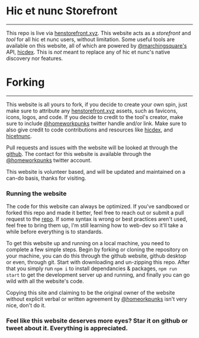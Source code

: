 # Hic et nunc Storefront
---
This repo is live via [henstorefront.xyz](https://henstorefront.xyz). This website acts as a *storefront* and *tool* for all hic et nunc users, without limitation. Some useful tools are available on this website, all of which are powered by [@marchingsquare's](https://twitter.com/marchingsquare) API, [hicdex](https://api.hicdex.com). This is *not* meant to replace any of hic et nunc's native discovery nor features.

# Forking
---
This website is all yours to fork, if you decide to create your own spin, just make sure to attribute any [henstorefront.xyz](https://henstorefront.xyz) assets, such as favicons, icons, logos, and code. If you decide to credit to the tool's creator, make sure to include [@homeworkpunks](https://twitter.com/homeworkpunks) twitter handle and/or link. Make sure to also give credit to code contributions and resources like [hicdex](https://hicdex.com), and [hicetnunc](https://hicetnunc.xyz).

Pull requests and issues with the website will be looked at through the [github](https://github.com/henstorefront). The contact for this website is available through the [@homeworkpunks](https://twitter.com/homeworkpunks) twitter account.

This website is volunteer based, and will be updated and maintained on a can-do basis, thanks for visiting.

### Running the website
The code for this website can always be optimized. If you've sandboxed or forked this repo and made it better, feel free to reach out or submit a pull request to the [repo](https://github.com/henstorefront). If some syntax is wrong or best practices aren't used, feel free to bring them up, I'm still learning how to web-dev so it'll take a while before everything is to standards.

To get this website up and running on a local machine, you need to complete a few simple steps. Begin by forking or cloning the repository on your machine, you can do this through the github website, github desktop or even, through git. Start with downloading and un-zipping this repo. After that you simply run ```npm i``` to install dependancies & packages, ```npm run start``` to get the development server up and running, and finally you can go wild with all the website's code.

Copying this site and claiming to be the original owner of the website without explicit verbal or written agreement by [@homeorkpunks](https://twitter.com/homeworkpunks) isn't very nice, don't do it.

### Feel like this website deserves more eyes? Star it on github or tweet about it. Everything is appreciated.
